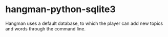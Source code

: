 # hangman-python-sqlite3


Hangman uses a default database, to which the player can add new topics and words through the command line.
